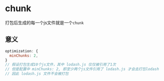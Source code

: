 # chunk
打包后生成的每一个js文件就是一个`chunk`

## 意义
```js
optimization: {
  minChunks: 2,
}
// 假设打包生成10个js文件，其中 lodash.js 仅仅被引用了1次
// 但是配置中 minChunks: 2, 即至少两个js文件引用了 lodash.js 才会去打包lodash.js
// 因此 lodash.js 文件不会被打包
